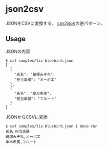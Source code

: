 # json2csv

JSONをCSVに変換する。
[csv2json](../010-csv2json/)の逆パターン。

## Usage

JSONの内容
```
$ cat samples/liz-bluebird.json
[
  {
    "氏名": "鎧塚みぞれ",
    "担当楽器": "オーボエ"
  },
  {
    "氏名": "傘木希美",
    "担当楽器": "フルート"
  }
]
```

JSONからCSVに変換
```
$ cat samples/liz-bluebird.json | deno run
氏名,担当楽器
鎧塚みぞれ,オーボエ
傘木希美,フルート
```

